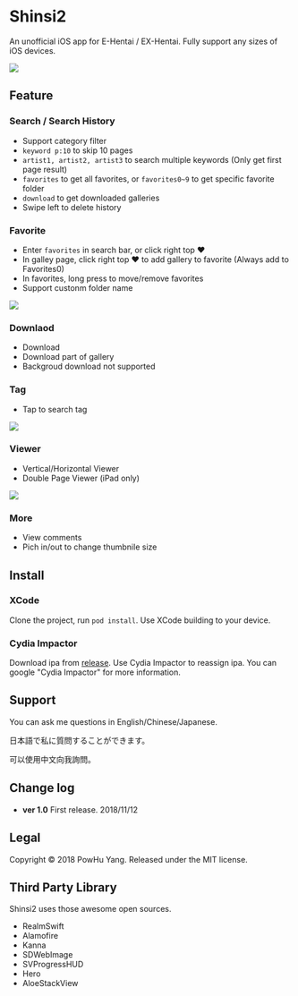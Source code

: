 # Shinsi2

An unofficial iOS app for E-Hentai / EX-Hentai. Fully support any sizes of iOS devices.


![](Screenshots/top.jpg)




## Feature

### Search / Search History
* Support category filter
* `keyword p:10` to skip 10 pages
* `artist1, artist2, artist3` to search multiple keywords (Only get first page result)
* `favorites` to get all favorites, or `favorites0~9` to get specific favorite folder
* `download` to get downloaded galleries
* Swipe left to delete history

### Favorite
* Enter `favorites` in search bar, or click right top ❤︎
* In galley page, click right top ❤︎ to add gallery to favorite (Always add to Favorites0)
* In favorites, long press to move/remove favorites
* Support custonm folder name

![](Screenshots/f02.jpg)

### Downlaod
* Download
* Download part of gallery
* Backgroud download not supported

### Tag
* Tap to search tag

![](Screenshots/f03.jpg)

### Viewer

* Vertical/Horizontal Viewer
* Double Page Viewer (iPad only)

![](Screenshots/f04.jpg)

### More

* View comments
* Pich in/out to change thumbnile size

## Install

### XCode

Clone the project, run `pod install`. Use XCode building to your device.


### Cydia Impactor

Download ipa from [release](https://github.com/powhu/Shinsi2/releases). Use Cydia Impactor to reassign ipa.
You can google "Cydia Impactor" for more information.

## Support

You can ask me questions in English/Chinese/Japanese.

日本語で私に質問することができます。

可以使用中文向我詢問。

## Change log

* **ver 1.0** First release. 2018/11/12

## Legal

Copyright © 2018 PowHu Yang. Released under the MIT license.

## Third Party Library

Shinsi2 uses those awesome open sources.

* RealmSwift
* Alamofire
* Kanna
* SDWebImage
* SVProgressHUD
* Hero
* AloeStackView